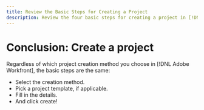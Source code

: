 ```yaml
---
title: Review the Basic Steps for Creating a Project
description: Review the four basic steps for creating a project in [!DNL Adobe Workfront].
---
```

# Conclusion: Create a project

Regardless of which project creation method you choose in [!DNL Adobe Workfront], the basic steps are the same:

* Select the creation method.
* Pick a project template, if applicable.
* Fill in the details.
* And click create!

<!---
Footer URLs:
Add new documents to Workfront
Update work
Glossary of Workfront terminology
Get started with lists
Create and manage project templates
--->